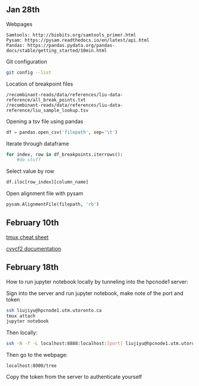 
## Jan 28th

Webpages
```
Samtools: http://biobits.org/samtools_primer.html
Pysam: https://pysam.readthedocs.io/en/latest/api.html
Pandas: https://pandas.pydata.org/pandas-docs/stable/getting_started/10min.html
```

Git configuration
```bash
git config --list
```

Location of breakpoint files
```
/recombinant-reads/data/references/liu-data-reference/all_break_points.txt
/recombinant-reads/data/references/liu-data-reference/liu_sample_lookup.tsv
```

Opening a tsv file using pandas
```python
df = pandas.open_csv('filepath', sep='\t')
```

Iterate through dataframe
```python
for index, row in df_breakpoints.iterrows():
    #do stuff
```

Select value by row
```python
df.iloc[row_index][column_name]
```

Open alignment file with pysam
```python
pysam.AlignmentFile(filepath, 'rb')
```

## February 10th

[tmux cheat sheet](https://tmuxcheatsheet.com/)

[cyvcf2 documentation](https://brentp.github.io/cyvcf2/)

## February 18th

How to run jupyter notebook locally by tunneling into the hpcnode1 server:

Sign into the server and run jupyter notebook, make note of the port and token
```bash
ssh liujiyu@hpcnode1.utm.utoronto.ca
tmux attach
jupyter notebook
```

Then locally:
```bash
ssh -N -f -L localhost:8888:localhost:[port] liujiyu@hpcnode1.utm.utoronto.ca
```

Then go to the webpage:
```
localhost:8000/tree
```

Copy the token from the server to authenticate yourself


